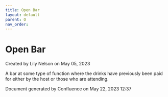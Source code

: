 ```yaml
---
title: Open Bar
layout: default
parent: O
nav_order:
---
```


# Open Bar

Created by  Lily Nelson on May 05, 2023

A bar at some type of function where the drinks have previously been paid for either by the host or those who are attending.

Document generated by Confluence on May 22, 2023 12:37


